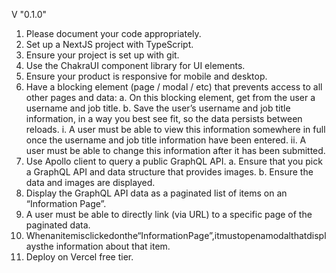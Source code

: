 V "0.1.0"

1. Please document your code appropriately.
2. Set up a NextJS project with TypeScript.
3. Ensure your project is set up with git.
4. Use the ChakraUI component library for UI elements.
5. Ensure your product is responsive for mobile and desktop.
6. Have a blocking element (page / modal / etc) that prevents access to all other pages and data:
   a. On this blocking element, get from the user a username and job title.
   b. Save the user’s username and job title information, in a way you best see fit, so the
   data persists between reloads.
   i. A user must be able to view this information somewhere in full once the
   username and job title information have been entered.
   ii. A user must be able to change this information after it has been submitted.
7. Use Apollo client to query a public GraphQL API.
   a. Ensure that you pick a GraphQL API and data structure that provides images. b. Ensure the data and images are displayed.
8. Display the GraphQL API data as a paginated list of items on an “Information Page”.
9. A user must be able to directly link (via URL) to a specific page of the paginated data.
10. Whenanitemisclickedonthe“InformationPage”,itmustopenamodalthatdisplaysthe
    information about that item.
11. Deploy on Vercel free tier.
